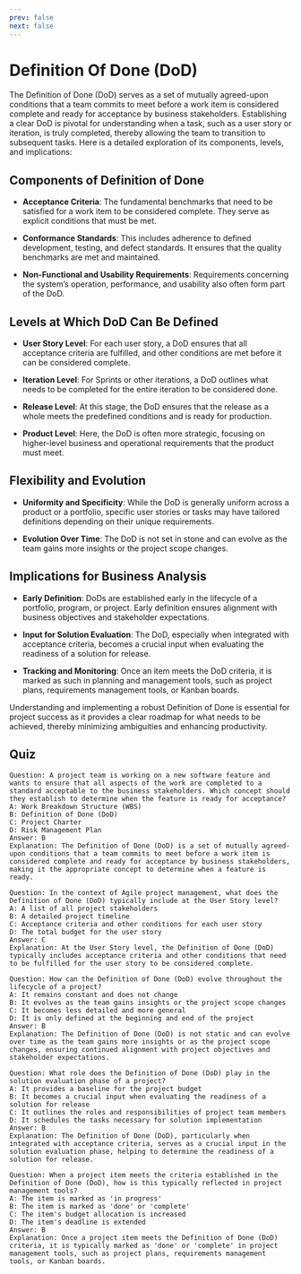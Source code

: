 ```yaml
---
prev: false
next: false
---
```


# Definition Of Done (DoD)

The Definition of Done (DoD) serves as a set of mutually agreed-upon conditions that a team commits to meet before a work item is considered complete and ready for acceptance by business stakeholders. Establishing a clear DoD is pivotal for understanding when a task, such as a user story or iteration, is truly completed, thereby allowing the team to transition to subsequent tasks. Here is a detailed exploration of its components, levels, and implications:

## Components of Definition of Done

- **Acceptance Criteria**: The fundamental benchmarks that need to be satisfied for a work item to be considered complete. They serve as explicit conditions that must be met.

- **Conformance Standards**: This includes adherence to defined development, testing, and defect standards. It ensures that the quality benchmarks are met and maintained.

- **Non-Functional and Usability Requirements**: Requirements concerning the system’s operation, performance, and usability also often form part of the DoD.

## Levels at Which DoD Can Be Defined

- **User Story Level**: For each user story, a DoD ensures that all acceptance criteria are fulfilled, and other conditions are met before it can be considered complete.

- **Iteration Level**: For Sprints or other iterations, a DoD outlines what needs to be completed for the entire iteration to be considered done.

- **Release Level**: At this stage, the DoD ensures that the release as a whole meets the predefined conditions and is ready for production.

- **Product Level**: Here, the DoD is often more strategic, focusing on higher-level business and operational requirements that the product must meet.

## Flexibility and Evolution

- **Uniformity and Specificity**: While the DoD is generally uniform across a product or a portfolio, specific user stories or tasks may have tailored definitions depending on their unique requirements.

- **Evolution Over Time**: The DoD is not set in stone and can evolve as the team gains more insights or the project scope changes.

## Implications for Business Analysis

- **Early Definition**: DoDs are established early in the lifecycle of a portfolio, program, or project. Early definition ensures alignment with business objectives and stakeholder expectations.

- **Input for Solution Evaluation**: The DoD, especially when integrated with acceptance criteria, becomes a crucial input when evaluating the readiness of a solution for release.

- **Tracking and Monitoring**: Once an item meets the DoD criteria, it is marked as such in planning and management tools, such as project plans, requirements management tools, or Kanban boards.

Understanding and implementing a robust Definition of Done is essential for project success as it provides a clear roadmap for what needs to be achieved, thereby minimizing ambiguities and enhancing productivity.

## Quiz

```quiz
Question: A project team is working on a new software feature and wants to ensure that all aspects of the work are completed to a standard acceptable to the business stakeholders. Which concept should they establish to determine when the feature is ready for acceptance?
A: Work Breakdown Structure (WBS)
B: Definition of Done (DoD)
C: Project Charter
D: Risk Management Plan
Answer: B
Explanation: The Definition of Done (DoD) is a set of mutually agreed-upon conditions that a team commits to meet before a work item is considered complete and ready for acceptance by business stakeholders, making it the appropriate concept to determine when a feature is ready.

Question: In the context of Agile project management, what does the Definition of Done (DoD) typically include at the User Story level?
A: A list of all project stakeholders
B: A detailed project timeline
C: Acceptance criteria and other conditions for each user story
D: The total budget for the user story
Answer: C
Explanation: At the User Story level, the Definition of Done (DoD) typically includes acceptance criteria and other conditions that need to be fulfilled for the user story to be considered complete.

Question: How can the Definition of Done (DoD) evolve throughout the lifecycle of a project?
A: It remains constant and does not change
B: It evolves as the team gains insights or the project scope changes
C: It becomes less detailed and more general
D: It is only defined at the beginning and end of the project
Answer: B
Explanation: The Definition of Done (DoD) is not static and can evolve over time as the team gains more insights or as the project scope changes, ensuring continued alignment with project objectives and stakeholder expectations.

Question: What role does the Definition of Done (DoD) play in the solution evaluation phase of a project?
A: It provides a baseline for the project budget
B: It becomes a crucial input when evaluating the readiness of a solution for release
C: It outlines the roles and responsibilities of project team members
D: It schedules the tasks necessary for solution implementation
Answer: B
Explanation: The Definition of Done (DoD), particularly when integrated with acceptance criteria, serves as a crucial input in the solution evaluation phase, helping to determine the readiness of a solution for release.

Question: When a project item meets the criteria established in the Definition of Done (DoD), how is this typically reflected in project management tools?
A: The item is marked as 'in progress'
B: The item is marked as 'done' or 'complete'
C: The item's budget allocation is increased
D: The item's deadline is extended
Answer: B
Explanation: Once a project item meets the Definition of Done (DoD) criteria, it is typically marked as 'done' or 'complete' in project management tools, such as project plans, requirements management tools, or Kanban boards.
```
